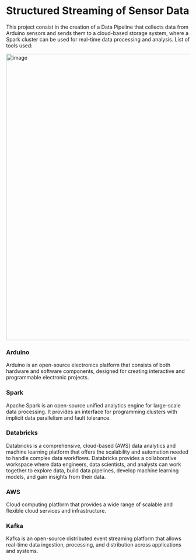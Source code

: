 # Structured Streaming of Sensor Data
This project consist in the creation of a Data Pipeline that collects data from Arduino sensors and sends them to a cloud-based storage system, where a Spark cluster can be used for real-time data processing and analysis. List of tools used:

<img width="784" alt="image" src="[https://github.com/Frussen/salary_predictor/assets/99719304/905aa6a9-98e8-4672-b14b-618d63828c76](https://github.com/Frussen/structured_streaming_sensor_data/blob/main/files/Structured%20Streaming%20Ironhack%20Project.png)">


### Arduino
Arduino is an open-source electronics platform that consists of both hardware and software components, designed for creating interactive and programmable electronic projects.


### Spark
Apache Spark is an open-source unified analytics engine for large-scale data processing. It provides an interface for programming clusters with implicit data parallelism and fault tolerance.


### Databricks
Databricks is a comprehensive, cloud-based (AWS) data analytics and machine learning platform that offers the scalability and automation needed to handle complex data workflows.
Databricks provides a collaborative workspace where data engineers, data scientists, and analysts can work together to explore data, build data pipelines, develop machine learning models, and gain insights from their data.


### AWS
Cloud computing platform that provides a wide range of scalable and flexible cloud services and infrastructure.


### Kafka
Kafka is an open-source distributed event streaming platform that allows real-time data ingestion, processing, and distribution across applications and systems.
